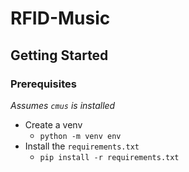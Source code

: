 # RFID-Music

## Getting Started

### Prerequisites
_Assumes `cmus` is installed_

* Create a venv
    * `python -m venv env`
* Install the `requirements.txt`
    * `pip install -r requirements.txt`




